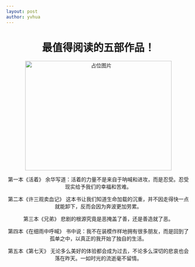 ```yaml
---
layout: post
author: yvhua
---
```

 <div style="text-align: center;">
    <h1>最值得阅读的五部作品！</h1>
    <img src="https://pic1.zhimg.com/80/v2-7bc242ce59b973eeef5d8ca65934a456_1440w.webp?source=1def8aca" alt="占位图片" style="width: 400px; height: 300px; object-fit: cover;">
    <p>第一本《活着》
余华写道：活着的力量不是来自于呐喊和进攻，而是忍受。忍受现实给予我们的幸福和苦难。

第二本《许三观卖血记》
这本书让我们知道生命加载的沉重，并不因走得快一点就能卸下，反而会因为奔波更加劳累。

第三本《兄弟》
悲剧的根源究竟是恶掩盖了善，还是善造就了恶。

第四本《在细雨中呼喊》
书中说：我不在装模作样地拥有很多朋友，而是回到了孤单之中，以真正的我开始了独自的生活。

第五本《第七天》
无论多么美好的体验都会成为过去，不论多么深切的悲哀也会落在昨天。一如时光的流逝毫不留情。</p>
  </div>


